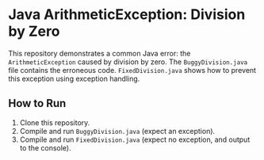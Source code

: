 # Java ArithmeticException: Division by Zero

This repository demonstrates a common Java error: the `ArithmeticException` caused by division by zero. The `BuggyDivision.java` file contains the erroneous code.  `FixedDivision.java` shows how to prevent this exception using exception handling.

## How to Run

1. Clone this repository.
2. Compile and run `BuggyDivision.java` (expect an exception).
3. Compile and run `FixedDivision.java` (expect no exception, and output to the console).